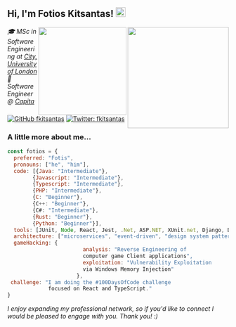 <h2> Hi, I'm Fotios Kitsantas! <img src="https://em-content.zobj.net/source/animated-noto-color-emoji/356/waving-hand_1f44b.gif" width="22" /></h2>
<a href="http://www.city.ac.uk/" target="_blank"><img align='right' src="https://seeklogo.com/images/C/city-university-of-london-logo-63A9D5FB68-seeklogo.com.png" width="230"></a>
<a href="https://www.capita.com/expertise/customer-communications-digital-services" target="_blank"><img align='right' src="https://government-ict.co.uk/wp-content/uploads/2021/12/capita-secondary-logo-72-dpi.png" width="200"></a>
<p><em>🎓 MSc in Software Engineering at <a href="http://www.city.ac.uk/" target="_blank">City, University of London</a>
</br>💼 Software Engineer @ <a href="https://www.capita.com/expertise/customer-communications-digital-services" target="_blank">Capita</a></em></p>

[![GitHub fkitsantas](https://img.shields.io/github/followers/fkitsantas?label=follow&style=social)](https://github.com/fkitsantas) <!-- [![Linkedin: fkitsantas](https://img.shields.io/badge/-fkitsantas-blue?style=flat-square&logo=Linkedin&logoColor=white&link=https://www.linkedin.com/in/fkitsantas/)](https://www.linkedin.com/in/fkitsantas/) --> [![Twitter: fkitsantas](https://img.shields.io/twitter/follow/fkitsantas?style=social)](https://twitter.com/fkitsantas)


### A little more about me...  

<!--  education: {
    degrees: [{BSc: "Computing"}, {MSc: "Software Engineering"}],
    institutions: ["The University of NORTHAMPTON", "City,University of London"],
    years: ["2016 - 2019", "2022 - 2024"]
  },
  experience: [
    {company: "BEASTS UNLEASHED LTD", role: "Software Engineer", years: "2018 - 2020"},
    {company: "NIGHTMARE NETWORK LTD", role: "", years: "2020 - Present"}
  ],
  certifications: ["Certification A", "Certification B"], 
  languages: ["English", "Greek"] -->
  
```javascript
const fotios = {
  preferred: "Fotis",
  pronouns: ["he", "him"],
  code: [{Java: "Intermediate"},
        {Javascript: "Intermediate"},
        {Typescript: "Intermediate"},
        {PHP: "Intermediate"},
        {C: "Beginner"},
        {C++: "Beginner"},
        {C#: "Intermediate"},
        {Rust: "Beginner"},
        {Python: "Beginner"}],
  tools: [JUnit, Node, React, Jest, .Net, ASP.NET, XUnit.net, Django, Docker],
  architecture: ["microservices", "event-driven", "design system pattern"],
  gameHacking: {
                        analysis: "Reverse Engineering of
                        computer game Client applications",
                        exploitation: "Vulnerability Exploitation
                        via Windows Memory Injection"
                      },
 challenge: "I am doing the #100DaysOfCode challenge
             focused on React and TypeScript."
}
```

<p><em>I enjoy expanding my professional network, so if you'd like to connect I would be pleased to engage with you. Thank you! :)</em></p>
